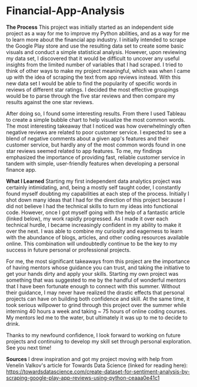 # Financial-App-Analysis

**The Process**
This project was initially started as an independent side project as a way for me to improve my Python abilities, and as a way for me to learn more about the financial app industry. I initially intended to scrape the Google Play store and use the resulting data set to create some basic visuals and conduct a simple statistical analysis. However, upon reviewing my data set, I discovered that it would be difficult to uncover any useful insights from the limited number of variables that I had scraped. I tried to think of other ways to make my project meaningful, which was when I came up with the idea of scraping the text from app reviews instead. With this new data set I would be able to find the popularity of specific words in reviews of different star ratings. I decided the most effective groupings would be to parse through the five star reviews and then compare my results against the one star reviews. 

After doing so, I found some interesting results. From there I used Tableau to create a simple bubble chart to help visualize the most common words. The most interesting takeaway that I noticed was how overwhelmingly often negative reviews are related to poor customer service. I expected to see a blend of negative comments about a given app's features and their customer service, but hardly any of the most common words found in one star reviews seemed related to app features. To me, my findings emphasized the importance of providing fast, reliable customer service in tandem with simple, user-friendly features when developing a personal finance app.

**What I Learned**
Starting my first independent data analytics project was certainly intimidating, and, being a mostly self taught coder, I constantly found myself doubting my capabilities at each step of the process. Initially I shot down many ideas that I had for the direction of this project because I did not believe I had the technical skills to turn my ideas into functional code. However, once I got myself going with the help of a fantastic article (linked below), my work rapidly progressed. As I made it over each technical hurdle, I became increasingly confident in my ability to make it over the next. I was able to combine my curiosity and eagerness to learn with the abundance of blogs, articles, and other coding resources available online. This combination will undoubtedly continue to be the key to my success in future personal or professional projects.

For me, the most significant takeaways from this project are the importance of having mentors whose guidance you can trust, and taking the initiative to get your hands dirty and apply your skills. Starting my own project was something that was suggested to me by the handful of wonderful mentors that I have been fortunate enough to connect with this summer. Without their guidance, I may never have realized the drastic effects that personal projects can have on building both confidence and skill. At the same time, it took serious willpower to grind through this project over the summer while interning 40 hours a week and taking ~ 75 hours of online coding courses. My mentors led me to the water, but ultimately it was up to me to decide to drink.

Thanks to my newfound confidence, I look forward to working on future projects and continuing to develop my skill set through personal exploration. See you next time!

**Sources**
I drew inspiration and got my project moving with help from Venelin Valkov's article for Towards Data Science (linked for reading here):
https://towardsdatascience.com/create-dataset-for-sentiment-analysis-by-scraping-google-play-app-reviews-using-python-ceaaa0e41c1 
